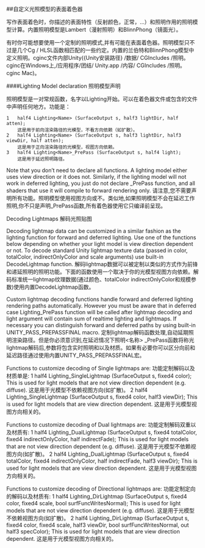 ##自定义光照模型的表面着色器

写作表面着色时，你描述的表面特性（反射颜色，正常，…）和照明作用的照明模型计算。内置照明模型是Lambert（漫射照明）和BlinnPhong（镜面光）。


有时你可能想要使用一个定制的照明模式,并有可能在表面着色器。照明模型只不过是几个Cg / HLSL函数相匹配的一些约定。内置的兰伯特和BlinnPhong模型中定义照明。cginc文件内部Unity({Unity安装路径} /数据/ CGIncludes /照明。cginc在Windows上,/应用程序/团结/ Unity.app /内容/ CGIncludes /照明。cginc Mac)。

####Lighting Model declaration
照明模型声明

照明模型是一对常规函数，名字以Lighting开始。可以在着色器文件或包含的文件中声明任何地方。功能是：

	1	half4 Lighting<Name> (SurfaceOutput s, half3 lightDir, half atten); 
		这是用于前向渲染路径的光模型，不看方向依赖（如扩散）。
	2	half4 Lighting<Name> (SurfaceOutput s, half3 lightDir, half3 viewDir, half atten); 
		这是用于正向渲染路径的光模型，视图方向依赖。
	3	half4 Lighting<Name>_PrePass (SurfaceOutput s, half4 light); 
		这是用于延迟照明路径。

Note that you don’t need to declare all functions. A lighting model either uses view direction or it does not. Similarly, if the lighting model will not work in deferred lighting, you just do not declare _PrePass function, and all shaders that use it will compile to forward rendering only.
请注意,您不需要声明所有功能。照明模型使用视图方向或不。类似地,如果照明模型不会在延迟工作照明,你不只是声明_PrePass函数,所有着色器使用它只编译前呈现。

Decoding Lightmaps
解码光照贴图

Decoding lightmap data can be customized in a similar fashion as the lighting function for forward and deferred lighting. Use one of the functions below depending on whether your light model is view direction dependent or not. To decode standard Unity lightmap texture data (passed in color, totalColor, indirectOnlyColor and scale arguments) use built-in DecodeLightmap function.
解码lightmap数据可以被定制以类似的方式作为前锋和递延照明的照明功能。下面的函数使用一个取决于你的光模型视图方向依赖。解码标准统一lightmap纹理数据(通过颜色、totalColor indirectOnlyColor和规模参数)使用内置DecodeLightmap函数。

Custom lightmap decoding functions handle forward and deferred lighting rendering paths automatically. However you must be aware that in deferred case Lighting<Name>_PrePass function will be called after lightmap decoding and light argument will contain sum of realtime lighting and lightmaps. If necessary you can distinguish forward and deferred paths by using built-in UNITY_PASS_PREPASSFINAL macro.
定制lightmap解码函数处理,自动延期照明渲染路径。但是你必须意识到,在延迟情况下照明<名称> _PrePass函数将称光lightmap解码后,参数将包含实时照明和以及材质。如果有必要你可以区分向前和延迟路径通过使用内置UNITY_PASS_PREPASSFINAL宏。

Functions to customize decoding of Single lightmaps are:
功能定制解码以及材质单是:
	1	half4 Lighting<Name>_SingleLightmap (SurfaceOutput s, fixed4 color); 
		This is used for light models that are not view direction dependent (e.g. diffuse).
		这是用于光模型不依赖视图方向(如扩散)。
	2	half4 Lighting<Name>_SingleLightmap (SurfaceOutput s, fixed4 color, half3 viewDir); 
		This is used for light models that are view direction dependent.
		这是用于光模型视图方向相关的。

Functions to customize decoding of Dual lightmaps are:
功能定制解码双重以及材质有:
	1	half4 Lighting<Name>_DualLightmap (SurfaceOutput s, fixed4 totalColor, fixed4 indirectOnlyColor, half indirectFade); 
		This is used for light models that are not view direction dependent (e.g. diffuse).
		这是用于光模型不依赖视图方向(如扩散)。
	2	half4 Lighting<Name>_DualLightmap (SurfaceOutput s, fixed4 totalColor, fixed4 indirectOnlyColor, half indirectFade, half3 viewDir); 
		This is used for light models that are view direction dependent.
	这是用于光模型视图方向相关的。

Functions to customize decoding of Directional lightmaps are:
功能定制定向的解码以及材质有:
	1	half4 Lighting<Name>_DirLightmap (SurfaceOutput s, fixed4 color, fixed4 scale, bool surfFuncWritesNormal); 
		This is used for light models that are not view direction dependent (e.g. diffuse).
		这是用于光模型不依赖视图方向(如扩散)。
	2	half4 Lighting<Name>_DirLightmap (SurfaceOutput s, fixed4 color, fixed4 scale, half3 viewDir, bool surfFuncWritesNormal, out half3 specColor); 
		This is used for light models that are view direction dependent.
		这是用于光模型视图方向相关的。